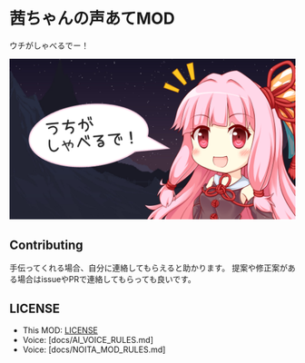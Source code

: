 # 茜ちゃんの声あてMOD

ウチがしゃべるでー！

![茜ちゃんサムネ](workshop_preview_image.png)

## Contributing

手伝ってくれる場合、自分に連絡してもらえると助かります。
提案や修正案がある場合はissueやPRで連絡してもらっても良いです。

## LICENSE

- This MOD: [LICENSE](/LICENSE)
- Voice: [docs/AI_VOICE_RULES.md]
- Voice: [docs/NOITA_MOD_RULES.md]
